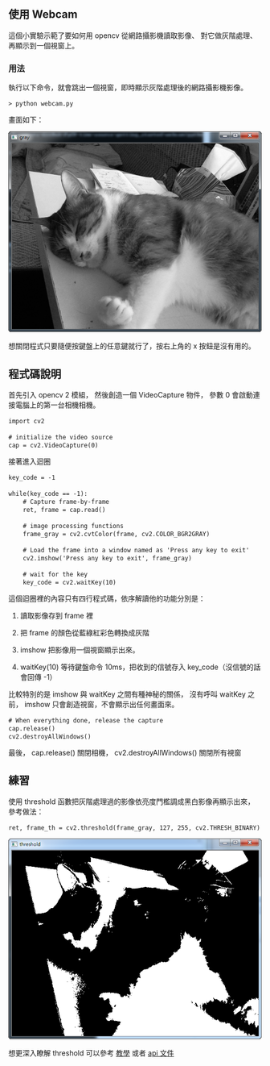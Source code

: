 ## 使用 Webcam

這個小實驗示範了要如何用 opencv 從網路攝影機讀取影像、
對它做灰階處理、
再顯示到一個視窗上。


### 用法

執行以下命令，就會跳出一個視窗，即時顯示灰階處理後的網路攝影機影像。

	> python webcam.py

畫面如下：

![](gray.png)

想關閉程式只要隨便按鍵盤上的任意鍵就行了，按右上角的 x 按鈕是沒有用的。



## 程式碼說明

	
首先引入 opencv 2 模組，
然後創造一個 VideoCapture 物件，
參數 0 會啟動連接電腦上的第一台相機相機。

	import cv2
	
	# initialize the video source
	cap = cv2.VideoCapture(0)

接著進入迴圈

	key_code = -1
	
	while(key_code == -1):
	    # Capture frame-by-frame
	    ret, frame = cap.read()
	
	    # image processing functions
	    frame_gray = cv2.cvtColor(frame, cv2.COLOR_BGR2GRAY)
	    
	    # Load the frame into a window named as 'Press any key to exit'
	    cv2.imshow('Press any key to exit', frame_gray)
	    
	    # wait for the key
	    key_code = cv2.waitKey(10)

	
這個迴圈裡的內容只有四行程式碼，依序解讀他的功能分別是：

1. 讀取影像存到 frame 裡

2. 把 frame 的顏色從藍綠紅彩色轉換成灰階

3. imshow 把影像用一個視窗顯示出來。

4. waitKey(10) 等待鍵盤命令 10ms，把收到的信號存入 key_code（沒信號的話會回傳 -1）

比較特別的是 imshow 與 waitKey 之間有種神秘的關係，
沒有呼叫 waitKey 之前，
imshow 只會創造視窗，不會顯示出任何畫面來。


	# When everything done, release the capture
	cap.release()
	cv2.destroyAllWindows()

最後，
cap.release() 關閉相機，
cv2.destroyAllWindows() 關閉所有視窗


## 練習

使用 threshold 函數把灰階處理過的影像依亮度門檻調成黑白影像再顯示出來，
參考做法：

	ret, frame_th = cv2.threshold(frame_gray, 127, 255, cv2.THRESH_BINARY)


![](threshold.png)

想更深入瞭解 threshold 可以參考 [教學](https://opencv-python-tutroals.readthedocs.org/en/latest/py_tutorials/py_imgproc/py_thresholding/py_thresholding.html#thresholding)
或者 [api 文件](http://docs.opencv.org/modules/imgproc/doc/miscellaneous_transformations.html#threshold)